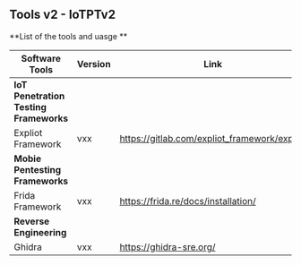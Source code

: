 ## Tools v2 - IoTPTv2
**List of the tools and uasge 
**

| Software Tools | Version | Link |
| --- | --- | --- |
|  __IoT Penetration Testing Frameworks__  |
|  Expliot Framework | vxx | https://gitlab.com/expliot_framework/expliot |
| __Mobie Pentesting Frameworks__ |
| Frida Framework | vxx| https://frida.re/docs/installation/ |
| __Reverse Engineering__ |
| Ghidra | vxx | https://ghidra-sre.org/ |
